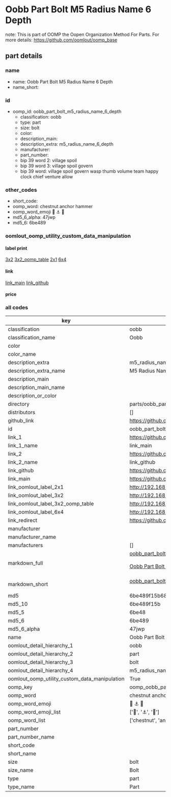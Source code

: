 # Oobb Part Bolt M5 Radius Name 6 Depth  

note: This is part of OOMP the Oopen Organization Method For Parts. For more details: https://github.com/oomlout/oomp_base

##  part details
  







### name
* name: Oobb Part Bolt M5 Radius Name 6 Depth
* name_short: 
### id
* oomp_id: oobb_part_bolt_m5_radius_name_6_depth
  * classification: oobb
  * type: part
  * size: bolt
  * color: 
  * description_main: 
  * description_extra: m5_radius_name_6_depth
  * manufacturer: 
  * part_number: 
  * bip 39 word 2: village spoil
  * bip 39 word 3: village spoil govern
  * bip 39 word: village spoil govern wasp thumb volume team happy clock chief venture allow

### other_codes
* short_code: 
* oomp_word: chestnut anchor hammer
* oomp_word_emoji :chestnut: :anchor: :hammer:
* md5_6_alpha: 47jwp
* md5_6: 6be489






### oomlout_oomp_utility_custom_data_manipulation
#### label print
[3x2](http://192.168.1.245:1112/?label=oomp%2047jwp)
[3x2_oomp_table](http://192.168.1.108:1112/?label=oomp%2047jwp)
[2x1](http://192.168.1.242:1112/?label=oomp%2047jwp)
[6x4](http://192.168.1.55:1112/?label=oomp%2047jwp)    

#### link

[link_main](https://github.com/oomlout/oomlout_oomp_version_1_messy/tree/main/parts/oobb_part_bolt_m5_radius_name_6_depth) [link_github](https://github.com/oomlout/oomlout_oomp_version_1_messy/tree/main/parts/oobb_part_bolt_m5_radius_name_6_depth)                             

#### price







### all codes 
| key | value |  
| --- | --- |  
| classification | oobb |  
| classification_name | Oobb |  
| color |  |  
| color_name |  |  
| description_extra | m5_radius_name_6_depth |  
| description_extra_name | M5 Radius Name 6 Depth |  
| description_main |  |  
| description_main_name |  |  
| description_or_color |   |  
| directory | parts/oobb_part_bolt_m5_radius_name_6_depth |  
| distributors | [] |  
| github_link | https://github.com/oomlout/oomlout_oomp_part_src/tree/main/parts/oobb_part_bolt_m5_radius_name_6_depth |  
| id | oobb_part_bolt_m5_radius_name_6_depth |  
| link_1 | https://github.com/oomlout/oomlout_oomp_version_1_messy/tree/main/parts/oobb_part_bolt_m5_radius_name_6_depth |  
| link_1_name | link_main |  
| link_2 | https://github.com/oomlout/oomlout_oomp_version_1_messy/tree/main/parts/oobb_part_bolt_m5_radius_name_6_depth |  
| link_2_name | link_github |  
| link_github | https://github.com/oomlout/oomlout_oomp_version_1_messy/tree/main/parts/oobb_part_bolt_m5_radius_name_6_depth |  
| link_main | https://github.com/oomlout/oomlout_oomp_version_1_messy/tree/main/parts/oobb_part_bolt_m5_radius_name_6_depth |  
| link_oomlout_label_2x1 | http://192.168.1.242:1112/?label=oomp%2047jwp |  
| link_oomlout_label_3x2 | http://192.168.1.245:1112/?label=oomp%2047jwp |  
| link_oomlout_label_3x2_oomp_table | http://192.168.1.108:1112/?label=oomp%2047jwp |  
| link_oomlout_label_6x4 | http://192.168.1.55:1112/?label=oomp%2047jwp |  
| link_redirect | https://github.com/oomlout/oomlout_oomp_version_1_messy/tree/main/parts/oobb_part_bolt_m5_radius_name_6_depth |  
| manufacturer |  |  
| manufacturer_name |  |  
| manufacturers | [] |  
| markdown_full | [oobb_part_bolt_m5_radius_name_6_depth](none)<br>[](none)<br>[Oobb Part Bolt M5 Radius Name 6 Depth](none)<br><br> |  
| markdown_short | [oobb_part_bolt_m5_radius_name_6_depth](none)<br><br> |  
| md5 | 6be489f15b68fbd7d770bf78ca3497a0 |  
| md5_10 | 6be489f15b |  
| md5_5 | 6be48 |  
| md5_6 | 6be489 |  
| md5_6_alpha | 47jwp |  
| name | Oobb Part Bolt M5 Radius Name 6 Depth |  
| oomlout_detail_hierarchy_1 | oobb |  
| oomlout_detail_hierarchy_2 | part |  
| oomlout_detail_hierarchy_3 | bolt |  
| oomlout_detail_hierarchy_4 | m5_radius_name_6_depth |  
| oomlout_oomp_utility_custom_data_manipulation | True |  
| oomp_key | oomp_oobb_part_bolt_m5_radius_name_6_depth |  
| oomp_word | chestnut anchor hammer |  
| oomp_word_emoji | :chestnut: :anchor: :hammer: |  
| oomp_word_emoji_list | [':chestnut:', ':anchor:', ':hammer:'] |  
| oomp_word_list | ['chestnut', 'anchor', 'hammer'] |  
| part_number |  |  
| part_number_name |  |  
| short_code |  |  
| short_name |  |  
| size | bolt |  
| size_name | Bolt |  
| type | part |  
| type_name | Part |  

